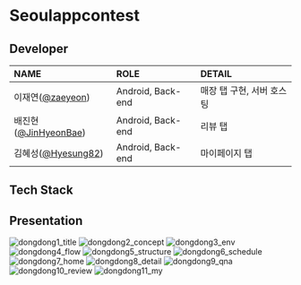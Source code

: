 # Seoulappcontest

## Developer

[jaeyeon]: https://github.com/zaeyeon
[hyesung]: https://github.com/Hyesung82
[jinhyeon]: https://github.com/JinHyeonBae

|NAME|ROLE|DETAIL|
|:---|:---|:---|
|이재연([@zaeyeon][jaeyeon])|Android, Back-end|매장 탭 구현, 서버 호스팅|
|배진현([@JinHyeonBae][jinhyeon])|Android, Back-end|리뷰 탭|
|김혜성([@Hyesung82][hyesung])|Android, Back-end|마이페이지 탭|

## Tech Stack

## Presentation

![dongdong1_title](https://user-images.githubusercontent.com/39328846/124939433-0fa80680-e044-11eb-860a-390be85cd55c.png)
![dongdong2_concept](https://user-images.githubusercontent.com/39328846/124939537-264e5d80-e044-11eb-82eb-d1521c5a6648.png)
![dongdong3_env](https://user-images.githubusercontent.com/39328846/124939859-6e6d8000-e044-11eb-9750-3fb07627fe43.png)
![dongdong4_flow](https://user-images.githubusercontent.com/39328846/124939888-75948e00-e044-11eb-83be-3eda52158ceb.png)
![dongdong5_structure](https://user-images.githubusercontent.com/39328846/124939930-7e855f80-e044-11eb-98eb-19d4d7d4cc55.png)
![dongdong6_schedule](https://user-images.githubusercontent.com/39328846/124939966-86450400-e044-11eb-99d4-3eda97c7d800.png)
![dongdong7_home](https://user-images.githubusercontent.com/39328846/124940002-8e9d3f00-e044-11eb-873b-99138f298e0a.png)
![dongdong8_detail](https://user-images.githubusercontent.com/39328846/124940045-9826a700-e044-11eb-938d-87fac532416b.png)
![dongdong9_qna](https://user-images.githubusercontent.com/39328846/124940077-9fe64b80-e044-11eb-8586-4bffd3a0abb2.png)
![dongdong10_review](https://user-images.githubusercontent.com/39328846/124940113-a8d71d00-e044-11eb-89fb-752cfbc86e4c.png)
![dongdong11_my](https://user-images.githubusercontent.com/39328846/124940170-b391b200-e044-11eb-8537-dfae3208cf63.png)
